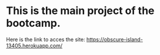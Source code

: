 # This is the main project of the bootcamp.

Here is the link to acces the site: https://obscure-island-13405.herokuapp.com/

